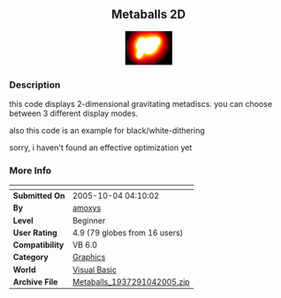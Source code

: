 ﻿<div align="center">

## Metaballs 2D

<img src="PIC20051031155296.gif">
</div>

### Description

this code displays 2-dimensional gravitating metadiscs. you can choose between 3 different display modes.

also this code is an example for black/white-dithering

sorry, i haven't found an effective optimization yet
 
### More Info
 


<span>             |<span>
---                |---
**Submitted On**   |2005-10-04 04:10:02
**By**             |[amoxys](https://github.com/Planet-Source-Code/PSCIndex/blob/master/ByAuthor/amoxys.md)
**Level**          |Beginner
**User Rating**    |4.9 (79 globes from 16 users)
**Compatibility**  |VB 6\.0
**Category**       |[Graphics](https://github.com/Planet-Source-Code/PSCIndex/blob/master/ByCategory/graphics__1-46.md)
**World**          |[Visual Basic](https://github.com/Planet-Source-Code/PSCIndex/blob/master/ByWorld/visual-basic.md)
**Archive File**   |[Metaballs\_1937291042005\.zip](https://github.com/Planet-Source-Code/amoxys-metaballs-2d__1-62755/archive/master.zip)








